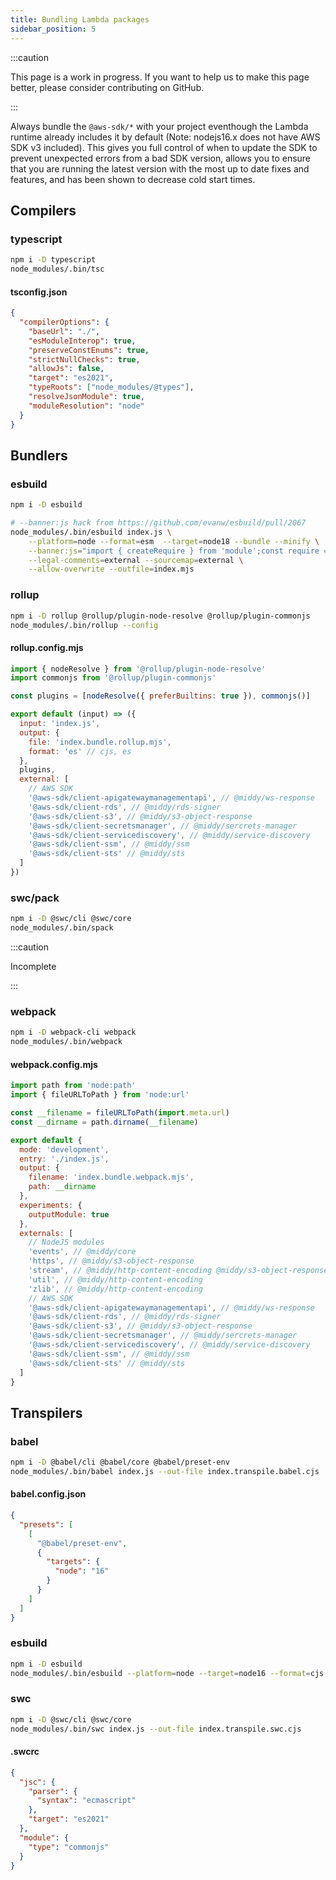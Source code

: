 ```yaml
---
title: Bundling Lambda packages
sidebar_position: 5
---
```


:::caution

This page is a work in progress. If you want to help us to make this page better, please consider contributing on GitHub.

:::

Always bundle the `@aws-sdk/*` with your project eventhough the Lambda runtime already includes it by default (Note: nodejs16.x does not have AWS SDK v3 included). 
This gives you full control of when to update the SDK to prevent unexpected errors from a bad SDK version, allows you to ensure that you are running the latest version with the most up to date fixes and features, and has been shown to decrease cold start times.

## Compilers

### typescript

```bash
npm i -D typescript
node_modules/.bin/tsc
```

#### tsconfig.json

```json
{
  "compilerOptions": {
    "baseUrl": "./",
    "esModuleInterop": true,
    "preserveConstEnums": true,
    "strictNullChecks": true,
    "allowJs": false,
    "target": "es2021",
    "typeRoots": ["node_modules/@types"],
    "resolveJsonModule": true,
    "moduleResolution": "node"
  }
}
```

## Bundlers

### esbuild

```bash
npm i -D esbuild

# --banner:js hack from https://github.com/evanw/esbuild/pull/2067
node_modules/.bin/esbuild index.js \
    --platform=node --format=esm  --target=node18 --bundle --minify \
    --banner:js="import { createRequire } from 'module';const require = createRequire(import.meta.url);" \
    --legal-comments=external --sourcemap=external \
    --allow-overwrite --outfile=index.mjs

```

### rollup

```bash
npm i -D rollup @rollup/plugin-node-resolve @rollup/plugin-commonjs
node_modules/.bin/rollup --config
```

#### rollup.config.mjs

```javascript
import { nodeResolve } from '@rollup/plugin-node-resolve'
import commonjs from '@rollup/plugin-commonjs'

const plugins = [nodeResolve({ preferBuiltins: true }), commonjs()]

export default (input) => ({
  input: 'index.js',
  output: {
    file: 'index.bundle.rollup.mjs',
    format: 'es' // cjs, es
  },
  plugins,
  external: [
    // AWS SDK
    '@aws-sdk/client-apigatewaymanagementapi', // @middy/ws-response
    '@aws-sdk/client-rds', // @middy/rds-signer
    '@aws-sdk/client-s3', // @middy/s3-object-response
    '@aws-sdk/client-secretsmanager', // @middy/sercrets-manager
    '@aws-sdk/client-servicediscovery', // @middy/service-discovery
    '@aws-sdk/client-ssm', // @middy/ssm
    '@aws-sdk/client-sts' // @middy/sts
  ]
})
```

### swc/pack

```bash
npm i -D @swc/cli @swc/core
node_modules/.bin/spack
```

:::caution

Incomplete

:::

### webpack

```bash
npm i -D webpack-cli webpack
node_modules/.bin/webpack
```

#### webpack.config.mjs

```javascript
import path from 'node:path'
import { fileURLToPath } from 'node:url'

const __filename = fileURLToPath(import.meta.url)
const __dirname = path.dirname(__filename)

export default {
  mode: 'development',
  entry: './index.js',
  output: {
    filename: 'index.bundle.webpack.mjs',
    path: __dirname
  },
  experiments: {
    outputModule: true
  },
  externals: [
    // NodeJS modules
    'events', // @middy/core
    'https', // @middy/s3-object-response
    'stream', // @middy/http-content-encoding @middy/s3-object-response
    'util', // @middy/http-content-encoding
    'zlib', // @middy/http-content-encoding
    // AWS SDK
    '@aws-sdk/client-apigatewaymanagementapi', // @middy/ws-response
    '@aws-sdk/client-rds', // @middy/rds-signer
    '@aws-sdk/client-s3', // @middy/s3-object-response
    '@aws-sdk/client-secretsmanager', // @middy/sercrets-manager
    '@aws-sdk/client-servicediscovery', // @middy/service-discovery
    '@aws-sdk/client-ssm', // @middy/ssm
    '@aws-sdk/client-sts' // @middy/sts
  ]
}
```

## Transpilers

### babel

```bash
npm i -D @babel/cli @babel/core @babel/preset-env
node_modules/.bin/babel index.js --out-file index.transpile.babel.cjs
```

#### babel.config.json

```json
{
  "presets": [
    [
      "@babel/preset-env",
      {
        "targets": {
          "node": "16"
        }
      }
    ]
  ]
}
```

### esbuild

```bash
npm i -D esbuild
node_modules/.bin/esbuild --platform=node --target=node16 --format=cjs index.js --outfile=index.cjs
```

### swc

```bash
npm i -D @swc/cli @swc/core
node_modules/.bin/swc index.js --out-file index.transpile.swc.cjs
```

#### .swcrc

```json
{
  "jsc": {
    "parser": {
      "syntax": "ecmascript"
    },
    "target": "es2021"
  },
  "module": {
    "type": "commonjs"
  }
}
```

